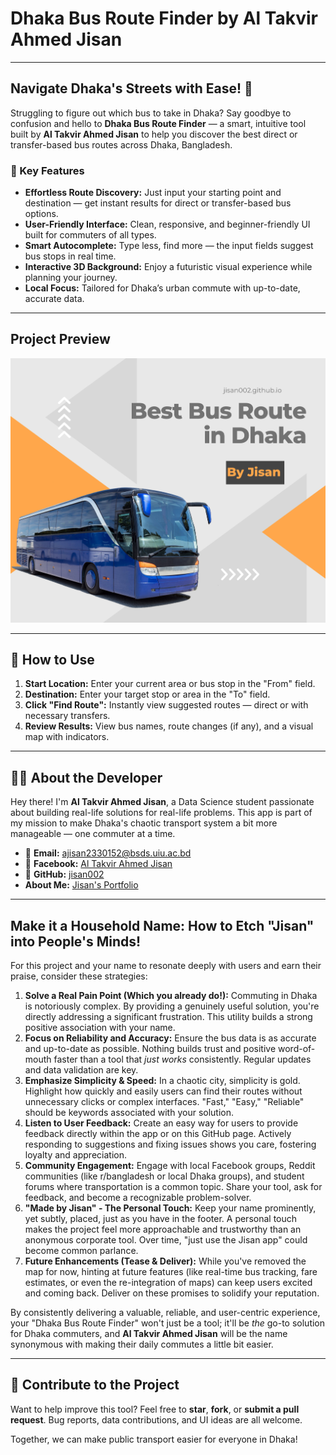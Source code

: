 # Dhaka Bus Route Finder by Al Takvir Ahmed Jisan

---

## Navigate Dhaka's Streets with Ease! 🚌

Struggling to figure out which bus to take in Dhaka? Say goodbye to confusion and hello to **Dhaka Bus Route Finder** — a smart, intuitive tool built by **Al Takvir Ahmed Jisan** to help you discover the best direct or transfer-based bus routes across Dhaka, Bangladesh.

### 🚀 Key Features

-   **Effortless Route Discovery:** Just input your starting point and destination — get instant results for direct or transfer-based bus options.
-   **User-Friendly Interface:** Clean, responsive, and beginner-friendly UI built for commuters of all types.
-   **Smart Autocomplete:** Type less, find more — the input fields suggest bus stops in real time.
-   **Interactive 3D Background:** Enjoy a futuristic visual experience while planning your journey.
-   **Local Focus:** Tailored for Dhaka’s urban commute with up-to-date, accurate data.

---

## Project Preview

![Dhaka Bus Route Finder Project Image](https://raw.githubusercontent.com/jisan002/Dhaka-Bus-Routes/refs/heads/main/image/Your%20paragraph%20text.png)

---

## 🔧 How to Use

1.  **Start Location:** Enter your current area or bus stop in the "From" field.
2.  **Destination:** Enter your target stop or area in the "To" field.
3.  **Click "Find Route":** Instantly view suggested routes — direct or with necessary transfers.
4.  **Review Results:** View bus names, route changes (if any), and a visual map with indicators.

---

## 👨‍💻 About the Developer

Hey there! I'm **Al Takvir Ahmed Jisan**, a Data Science student passionate about building real-life solutions for real-life problems. This app is part of my mission to make Dhaka's chaotic transport system a bit more manageable — one commuter at a time.

-   📧 **Email:** [ajisan2330152@bsds.uiu.ac.bd](mailto:ajisan2330152@bsds.uiu.ac.bd)
-   🔗 **Facebook:** [Al Takvir Ahmed Jisan](https://www.facebook.com/al.takvir.ahmed.jisan/)
-   🐙 **GitHub:** [jisan002](https://github.com/jisan002)
-   **About Me:** [Jisan's Portfolio](https://jisan002.github.io/Jisan-Portfolio/)

---

## Make it a Household Name: How to Etch "Jisan" into People's Minds!

For this project and your name to resonate deeply with users and earn their praise, consider these strategies:

1.  **Solve a Real Pain Point (Which you already do!):** Commuting in Dhaka is notoriously complex. By providing a genuinely useful solution, you're directly addressing a significant frustration. This utility builds a strong positive association with your name.
2.  **Focus on Reliability and Accuracy:** Ensure the bus data is as accurate and up-to-date as possible. Nothing builds trust and positive word-of-mouth faster than a tool that *just works* consistently. Regular updates and data validation are key.
3.  **Emphasize Simplicity & Speed:** In a chaotic city, simplicity is gold. Highlight how quickly and easily users can find their routes without unnecessary clicks or complex interfaces. "Fast," "Easy," "Reliable" should be keywords associated with your solution.
4.  **Listen to User Feedback:** Create an easy way for users to provide feedback directly within the app or on this GitHub page. Actively responding to suggestions and fixing issues shows you care, fostering loyalty and appreciation.
5.  **Community Engagement:** Engage with local Facebook groups, Reddit communities (like r/bangladesh or local Dhaka groups), and student forums where transportation is a common topic. Share your tool, ask for feedback, and become a recognizable problem-solver.
6.  **"Made by Jisan" - The Personal Touch:** Keep your name prominently, yet subtly, placed, just as you have in the footer. A personal touch makes the project feel more approachable and trustworthy than an anonymous corporate tool. Over time, "just use the Jisan app" could become common parlance.
7.  **Future Enhancements (Tease & Deliver):** While you've removed the map for now, hinting at future features (like real-time bus tracking, fare estimates, or even the re-integration of maps) can keep users excited and coming back. Deliver on these promises to solidify your reputation.

By consistently delivering a valuable, reliable, and user-centric experience, your "Dhaka Bus Route Finder" won't just be a tool; it'll be *the* go-to solution for Dhaka commuters, and **Al Takvir Ahmed Jisan** will be the name synonymous with making their daily commutes a little bit easier.

---

## 🤝 Contribute to the Project

Want to help improve this tool?
Feel free to **star**, **fork**, or **submit a pull request**. Bug reports, data contributions, and UI ideas are all welcome.

Together, we can make public transport easier for everyone in Dhaka!
